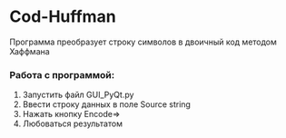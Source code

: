 # Cod-Huffman

Программа преобразует строку символов в двоичный код методом Хаффмана

### Работа с программой:

1. Запустить файл GUI_PyQt.py
2. Ввести строку данных в поле Source string
3. Нажать кнопку Encode=>
4. Любоваться результатом
